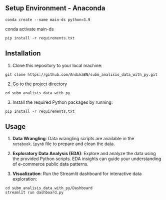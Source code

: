 ## Setup Environment - Anaconda
```
conda create --name main-ds python=3.9
```
conda activate main-ds
```
pip install -r requirements.txt
```

## Installation
1. Clone this repository to your local machine:
```
git clone https://github.com/AndikaBN/subm_analisis_data_with_py.git
```
2. Go to the project directory
```
cd subm_analisis_data_with_py
```
3. Install the required Python packages by running:
```
pip install -r requirements.txt
```

## Usage

1. **Data Wrangling**: Data wrangling scripts are available in the `notebook.ipynb` file to prepare and clean the data.

2. **Exploratory Data Analysis (EDA)**: Explore and analyze the data using the provided Python scripts. EDA insights can guide your understanding of e-commerce public data patterns.

3. **Visualization**: Run the Streamlit dashboard for interactive data exploration:

```
cd subm_analisis_data_with_py/Dashboard
streamlit run dashboard.py